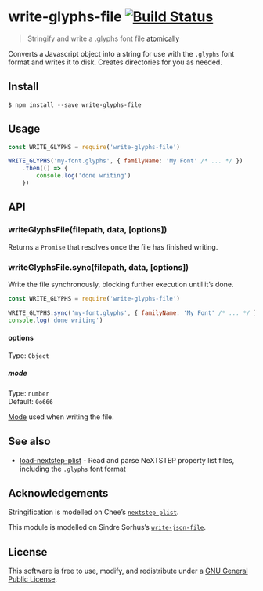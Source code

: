 # write-glyphs-file [![Build Status](https://travis-ci.org/delucis/write-glyphs-file.svg?branch=master)](https://travis-ci.org/delucis/write-glyphs-file)

> Stringify and write a .glyphs font file [atomically](https://github.com/npm/write-file-atomic)

Converts a Javascript object into a string for use with the `.glyphs` font format and writes it to disk. Creates directories for you as needed.


## Install

```
$ npm install --save write-glyphs-file
```


## Usage

```js
const WRITE_GLYPHS = require('write-glyphs-file')

WRITE_GLYPHS('my-font.glyphs', { familyName: 'My Font' /* ... */ })
	.then(() => {
		console.log('done writing')
	})
```


## API

### writeGlyphsFile(filepath, data, [options])

Returns a `Promise` that resolves once the file has finished writing.

### writeGlyphsFile.sync(filepath, data, [options])

Write the file synchronously, blocking further execution until it’s done.

```js
const WRITE_GLYPHS = require('write-glyphs-file')

WRITE_GLYPHS.sync('my-font.glyphs', { familyName: 'My Font' /* ... */ })
console.log('done writing')
```

#### options

Type: `Object`

##### mode

Type: `number`<br>
Default: `0o666`

[Mode](https://en.wikipedia.org/wiki/File_system_permissions#Numeric_notation) used when writing the file.


## See also

- [load-nextstep-plist](https://github.com/delucis/load-nextstep-plist) - Read and parse NeXTSTEP property list files, including the `.glyphs` font format

## Acknowledgements

Stringification is modelled on Chee’s [`nextstep-plist`](https://www.npmjs.com/package/nextstep-plist).

This module is modelled on Sindre Sorhus’s [`write-json-file`](https://github.com/sindresorhus/write-json-file).

## License

This software is free to use, modify, and redistribute under a [GNU General Public License](http://www.gnu.org/licenses/gpl-3.0.txt).
